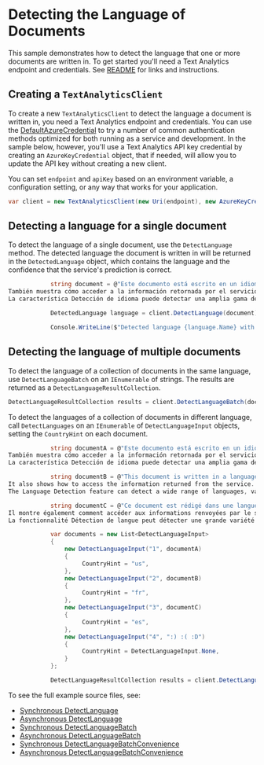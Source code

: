# Detecting the Language of Documents

This sample demonstrates how to detect the language that one or more documents are written in. To get started you'll need a Text Analytics endpoint and credentials.  See [README][README] for links and instructions.

## Creating a `TextAnalyticsClient`

To create a new `TextAnalyticsClient` to detect the language a document is written in, you need a Text Analytics endpoint and credentials.  You can use the [DefaultAzureCredential][DefaultAzureCredential] to try a number of common authentication methods optimized for both running as a service and development.  In the sample below, however, you'll use a Text Analytics API key credential by creating an `AzureKeyCredential` object, that if needed, will allow you to update the API key without creating a new client.

You can set `endpoint` and `apiKey` based on an environment variable, a configuration setting, or any way that works for your application.

```C# Snippet:TextAnalyticsSample1CreateClient
var client = new TextAnalyticsClient(new Uri(endpoint), new AzureKeyCredential(apiKey));
```

## Detecting a language for a single document

To detect the language of a single document, use the `DetectLanguage` method.  The detected language the document is written in will be returned in the `DetectedLanguage` object, which contains the language and the confidence that the service's prediction is correct.

```C# Snippet:DetectLanguage
            string document = @"Este documento está escrito en un idioma diferente al Inglés. Tiene como objetivo demostrar cómo invocar el método de Detección de idioma del servicio de Text Analytics en Microsoft Azure.
También muestra cómo acceder a la información retornada por el servicio. Esta capacidad es útil para los sistemas de contenido que recopilan texto arbitrario, donde el idioma es desconocido.
La característica Detección de idioma puede detectar una amplia gama de idiomas, variantes, dialectos y algunos idiomas regionales o culturales.";

            DetectedLanguage language = client.DetectLanguage(document);

            Console.WriteLine($"Detected language {language.Name} with confidence score {language.ConfidenceScore}.");
```

## Detecting the language of multiple documents

To detect the language of a collection of documents in the same language, use `DetectLanguageBatch` on an `IEnumerable` of strings.  The results are returned as a `DetectLanguageResultCollection`.

```C# Snippet:TextAnalyticsSample1DetectLanguagesConvenience
DetectLanguageResultCollection results = client.DetectLanguageBatch(documents);
```

To detect the languages of a collection of documents in different language, call `DetectLanguages` on an `IEnumerable` of `DetectLanguageInput` objects, setting the `CountryHint` on each document.

```C# Snippet:TextAnalyticsSample1DetectLanguageBatch
            string documentA = @"Este documento está escrito en un idioma diferente al Inglés. Tiene como objetivo demostrar cómo invocar el método de Detección de idioma del servicio de Text Analytics en Microsoft Azure.
También muestra cómo acceder a la información retornada por el servicio. Esta capacidad es útil para los sistemas de contenido que recopilan texto arbitrario, donde el idioma es desconocido.
La característica Detección de idioma puede detectar una amplia gama de idiomas, variantes, dialectos y algunos idiomas regionales o culturales.";

            string documentB = @"This document is written in a language different than Spanish. It's objective is to demonstrate how to call the Detect Language method from the Microsoft Azure Text Analytics service.
It also shows how to access the information returned from the service. This capability is useful for content stores that collect arbitrary text, where language is unknown.
The Language Detection feature can detect a wide range of languages, variants, dialects, and some regional or cultural languages.";

            string documentC = @"Ce document est rédigé dans une langue différente de l'espagnol. Son objectif est de montrer comment appeler la méthode Detect Language à partir du service Microsoft Azure Text Analytics.
Il montre également comment accéder aux informations renvoyées par le service. Cette capacité est utile pour les magasins de contenu qui collectent du texte arbitraire dont la langue est inconnue.
La fonctionnalité Détection de langue peut détecter une grande variété de langues, de variantes, de dialectes, et certaines langues régionales ou de culture.";

            var documents = new List<DetectLanguageInput>
            {
                new DetectLanguageInput("1", documentA)
                {
                     CountryHint = "us",
                },
                new DetectLanguageInput("2", documentB)
                {
                     CountryHint = "fr",
                },
                new DetectLanguageInput("3", documentC)
                {
                     CountryHint = "es",
                },
                new DetectLanguageInput("4", ":) :( :D")
                {
                     CountryHint = DetectLanguageInput.None,
                }
            };

            DetectLanguageResultCollection results = client.DetectLanguageBatch(documents, new TextAnalyticsRequestOptions { IncludeStatistics = true });
```

To see the full example source files, see:

* [Synchronous DetectLanguage](https://github.com/Azure/azure-sdk-for-net/blob/master/sdk/textanalytics/Azure.AI.TextAnalytics//tests/samples/Sample1_DetectLanguage.cs)
* [Asynchronous DetectLanguage](https://github.com/Azure/azure-sdk-for-net/blob/master/sdk/textanalytics/Azure.AI.TextAnalytics/tests/samples/Sample1_DetectLanguageAsync.cs)
* [Synchronous DetectLanguageBatch](https://github.com/Azure/azure-sdk-for-net/blob/master/sdk/textanalytics/Azure.AI.TextAnalytics/tests/samples/Sample1_DetectLanguageBatch.cs)
* [Asynchronous DetectLanguageBatch](https://github.com/Azure/azure-sdk-for-net/blob/master/sdk/textanalytics/Azure.AI.TextAnalytics/tests/samples/Sample1_DetectLanguageBatchAsync.cs)
* [Synchronous DetectLanguageBatchConvenience](https://github.com/Azure/azure-sdk-for-net/blob/master/sdk/textanalytics/Azure.AI.TextAnalytics/tests/samples/Sample1_DetectLanguageBatchConvenience.cs)
* [Asynchronous DetectLanguageBatchConvenience](https://github.com/Azure/azure-sdk-for-net/blob/master/sdk/textanalytics/Azure.AI.TextAnalytics/tests/samples/Sample1_DetectLanguageBatchConvenienceAsync.cs)

[DefaultAzureCredential]: https://github.com/Azure/azure-sdk-for-net/blob/master/sdk/identity/Azure.Identity/README.md
[README]: https://github.com/Azure/azure-sdk-for-net/blob/master/sdk/textanalytics/Azure.AI.TextAnalytics/README.md